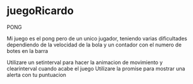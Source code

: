# juegoRicardo

PONG

Mi juego es el pong pero de un unico jugador, teniendo varias dificultades dependiendo de la velocidad de la bola y un contador con el numero de botes
en la barra

Utilizare un setinterval para hacer la animacion de movimiento y clearinterval cuando acabe el juego
Utilizare la promise para mostrar una alerta con tu puntuacion 

